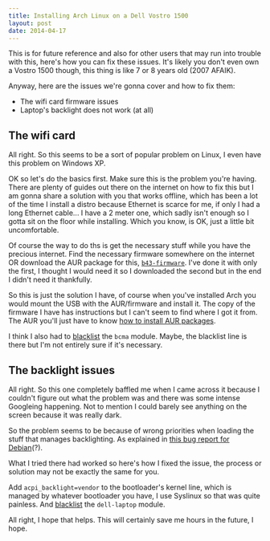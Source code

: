 ```yaml
---
title: Installing Arch Linux on a Dell Vostro 1500
layout: post
date: 2014-04-17
---
```

This is for future reference and also for other users that may run into trouble with this, here's how you can fix these issues. It's likely you don't even own a Vostro 1500 though, this thing is like 7 or 8 years old (2007 AFAIK).

Anyway, here are the issues we're gonna cover and how to fix them:

- The wifi card firmware issues
- Laptop's backlight does not work (at all)

## The wifi card

All right. So this seems to be a sort of popular problem on Linux, I even have this problem on Windows XP.

OK so let's do the basics first. Make sure this is the problem you're having. There are plenty of guides out there on the internet on how to fix this but I am gonna share a solution with you that works offline, which has been a lot of the time I install a distro because Ethernet is scarce for me, if only I had a long Ethernet cable... I have a 2 meter one, which sadly isn't enough so I gotta sit on the floor while installing. Which you know, is OK, just a little bit uncomfortable.

Of course the way to do ths is get the necessary stuff while you have the precious internet. Find the necessary firmware somewhere on the internet OR download the AUR package for this, [`b43-firmware`](https://aur.archlinux.org/packages/b43-firmware/). I've done it with only the first, I thought I would need it so I downloaded the second but in the end I didn't need it thankfully.

So this is just the solution I have, of course when you've installed Arch you would mount the USB with the AUR/firmware and install it. The copy of the firmware I have has instructions but I can't seem to find where I got it from. The AUR you'll just have to know [how to install AUR packages](https://wiki.archlinux.org/index.php/Arch_User_Repository#Installing_packages).

I think I also had to [blacklist](https://wiki.archlinux.org/index.php/Kernel_modules#Blacklisting) the `bcma` module. Maybe, the blacklist line is there but I'm not entirely sure if it's necessary.

## The backlight issues

All right. So this one completely baffled me when I came across it because I couldn't figure out what the problem was and there was some intense Googleing happening. Not to mention I could barely see anything on the screen because it was really dark.

So the problem seems to be because of wrong priorities when loading the stuff that manages backlighting. As explained in [this bug report for Debian](https://bugs.debian.org/cgi-bin/bugreport.cgi?msg=5;att=0;bug=651741)(?).

What I tried there had worked so here's how I fixed the issue, the process or solution may not be exactly the same for you.

Add `acpi_backlight=vendor` to the bootloader's kernel line, which is managed by whatever bootloader you have, I use Syslinux so that was quite painless. And [blacklist](https://wiki.archlinux.org/index.php/Kernel_modules#Blacklisting) the `dell-laptop` module.

All right, I hope that helps. This will certainly save me hours in the future, I hope.
